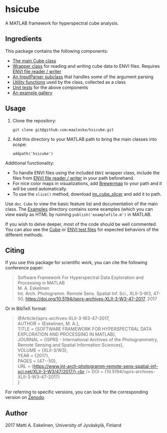 # hsicube

A MATLAB framework for hyperspectral cube analysis.

## Ingredients
This package contains the following components:

  - [The main Cube class](@Cube/Cube.m)
  - [Wrapper class](@ENVI/ENVI.m) for reading and writing cube data to ENVI files. Requires [ENVI file reader / writer](http://se.mathworks.com/matlabcentral/fileexchange/27172-envi-file-reader-writer)
  - [An InputParser subclass](@CubeArgs/CubeArgs.m) that handles some of the argument parsing
  - [Utility functions](@Utils/Utils.m) used by the class, collected as a class
  - [Unit tests](tests/) for the above components
  - [An example gallery](examples/)

## Usage
1. Clone the repository:

   `git clone git@github.com:maaleske/hsicube.git`

2. Add this directory to your MATLAB path to bring the main classes into scope: 

   `addpath('hsicube')`

Additional functionality:
- To handle ENVI files using the included `ENVI` wrapper class, include the files from [ENVI file reader / writer][envi] in your path beforehand.
- For nice color maps in visualizations, add [Brewermap][colorbrewer] to your path and it will be used automatically.
- To use the `slice()` method, download [im_cube_slicer][slicer] and add it to path.

[envi]: http://se.mathworks.com/matlabcentral/fileexchange/27172-envi-file-reader-writer
[colorbrewer]: https://github.com/DrosteEffect/BrewerMap
[slicer]: https://se.mathworks.com/matlabcentral/fileexchange/40076-hyperspectral-image-cube-slicer

Use `doc Cube` to view the basic feature list and documentation of the main class. The [Examples](examples/) directory contains some examples (which you can view easily as HTML by running `publish('examplefile.m')` in MATLAB.

If you wish to delve deeper, most of the code should be well commented. You can also see the [Cube](tests/CubeTest/) or [ENVI test files](tests/ENVITest/) for expected behaviors of the different methods.

## Citing
If you use this package for scientific work, you can cite the following conference paper:

> Software Framework For Hyperspectral Data Exploration and Processing in MATLAB<br />
> M. A. Eskelinen<br />
> Int. Arch. Photogramm. Remote Sens. Spatial Inf. Sci., XLII-3-W3, 47-50, https://doi.org/10.5194/isprs-archives-XLII-3-W3-47-2017, 2017<br />

Or in BibTeX format:
 
> @Article{isprs-archives-XLII-3-W3-47-2017,<br />
> AUTHOR = {Eskelinen, M. A.},<br />
> TITLE = {SOFTWARE FRAMEWORK FOR HYPERSPECTRAL DATA EXPLORATION AND PROCESSING IN MATLAB},<br />
> JOURNAL = {ISPRS - International Archives of the Photogrammetry, Remote Sensing and Spatial Information Sciences},<br />
> VOLUME = {XLII-3/W3},<br />
> YEAR = {2017},<br />
> PAGES = {47--50},<br />
> URL = {https://www.int-arch-photogramm-remote-sens-spatial-inf-sci.net/XLII-3-W3/47/2017/},<br />
> DOI = {10.5194/isprs-archives-XLII-3-W3-47-2017}<br />
> }

For referring to specific versions, you can look for the corresponding version on [Zenodo](https://zenodo.org/search?q=hsicube).

## Author
2017 Matti A. Eskelinen, University of Jyväskylä, Finland
